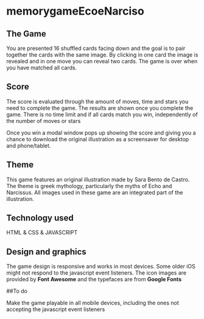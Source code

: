 # memorygameEcoeNarciso

## The Game

You are presented 16 shuffled cards facing down and the goal is to pair together the cards with the same image. By clicking in one card the image is revealed and in one move you can reveal two cards. The game is over when you have matched all cards.

## Score

The score is evaluated through the amount of moves, time and stars you need to complete the game.
The results are shown once you complete the game.
There is no time limit and if all cards match you win, independently of the number of moves or stars

Once you win a modal window pops up showing the score and giving you a chance to download the original illustration as a screensaver for desktop and phone/tablet.

## Theme

This game features an original illustration made by Sara Bento de Castro. The theme is greek mythology, particularly the myths of Echo and Narcissus. All images used in these game are an integrated part of the illustration.

## Technology used

HTML & CSS & JAVASCRIPT

## Design and graphics

The game design is responsive and works in most devices. Some older iOS might not respond to the javascript event listeners. The icon images are provided by **Font Awesome** and the typefaces are from **Google Fonts**

##To do

Make the game playable in all mobile devices, including the ones not accepting the javascript event listeners
